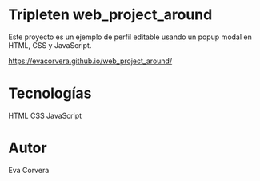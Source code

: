 # Tripleten web_project_around
Este proyecto es un ejemplo de perfil editable usando un popup modal en HTML, CSS y JavaScript.

https://evacorvera.github.io/web_project_around/

# Tecnologías
HTML
CSS
JavaScript

# Autor
Eva Corvera
